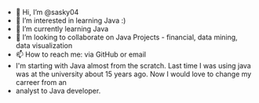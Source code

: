 - 👋 Hi, I’m @sasky04
- 👀 I’m interested in learning Java :) 
- 🌱 I’m currently learning Java
- 💞️ I’m looking to collaborate on Java Projects - financial, data mining, data visualization
- 📫 How to reach me: via GitHub or email
- I'm starting with Java almost from the scratch. Last time I was using java was at the university about 15 years ago. Now I would love to change my carreer from an
- analyst to Java developer. 

<!---
sasky04/sasky04 is a ✨ special ✨ repository because its `README.md` (this file) appears on your GitHub profile.
You can click the Preview link to take a look at your changes.
--->
